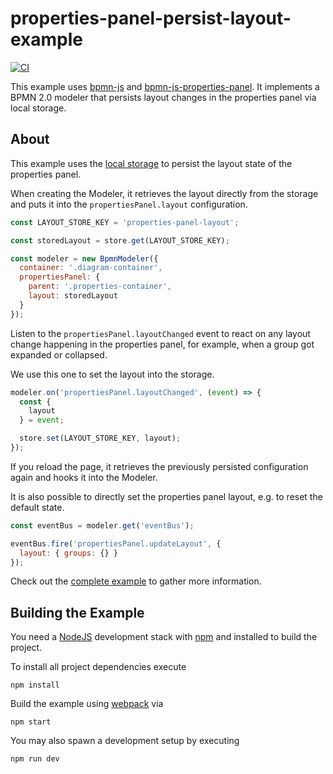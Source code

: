 # properties-panel-persist-layout-example

[![CI](https://github.com/bpmn-io/properties-panel-persist-layout-example/workflows/CI/badge.svg)](https://github.com/bpmn-io/properties-panel-persist-layout-example/actions?query=workflow%3ACI)

This example uses [bpmn-js](https://github.com/bpmn-io/bpmn-js) and [bpmn-js-properties-panel](https://github.com/bpmn-io/bpmn-js-properties-panel). It implements a BPMN 2.0 modeler that persists layout changes in the properties panel via local storage.

## About

This example uses the [local storage](https://developer.mozilla.org/en-US/docs/Web/API/Window/localStorage) to persist the layout state of the properties panel.

When creating the Modeler, it retrieves the layout directly from the storage and puts it into the `propertiesPanel.layout` configuration.

```js
const LAYOUT_STORE_KEY = 'properties-panel-layout';

const storedLayout = store.get(LAYOUT_STORE_KEY);

const modeler = new BpmnModeler({
  container: '.diagram-container',
  propertiesPanel: {
    parent: '.properties-container',
    layout: storedLayout
  }
});
```

Listen to the `propertiesPanel.layoutChanged` event to react on any layout change happening in the properties panel, for example, when a group got expanded or collapsed.

We use this one to set the layout into the storage.

```js
modeler.on('propertiesPanel.layoutChanged', (event) => {
  const {
    layout
  } = event;

  store.set(LAYOUT_STORE_KEY, layout);
});
```

If you reload the page, it retrieves the previously persisted configuration again and hooks it into the Modeler.

It is also possible to directly set the properties panel layout, e.g. to reset the default state.

```js
const eventBus = modeler.get('eventBus');

eventBus.fire('propertiesPanel.updateLayout', {
  layout: { groups: {} }
});
```

Check out the [complete example](./src/app.js) to gather more information.


## Building the Example

You need a [NodeJS](http://nodejs.org) development stack with [npm](https://npmjs.org) and installed to build the project.

To install all project dependencies execute

```
npm install
```

Build the example using [webpack](https://webpack.js.org/) via

```
npm start
```

You may also spawn a development setup by executing

```
npm run dev
```
